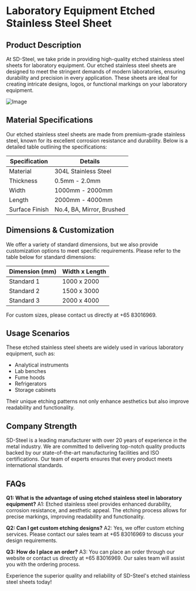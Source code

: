 # Laboratory Equipment Etched Stainless Steel Sheet

## Product Description

At SD-Steel, we take pride in providing high-quality etched stainless steel sheets for laboratory equipment. Our etched stainless steel sheets are designed to meet the stringent demands of modern laboratories, ensuring durability and precision in every application. These sheets are ideal for creating intricate designs, logos, or functional markings on your laboratory equipment.

![Image](https://github.com/user-attachments/assets/2567258e-e124-4816-932d-1809bd27ef0b)

## Material Specifications

Our etched stainless steel sheets are made from premium-grade stainless steel, known for its excellent corrosion resistance and durability. Below is a detailed table outlining the specifications:

| Specification | Details |
|---------------|---------|
| Material      | 304L Stainless Steel |
| Thickness     | 0.5mm - 2.0mm |
| Width         | 1000mm - 2000mm |
| Length        | 2000mm - 4000mm |
| Surface Finish| No.4, BA, Mirror, Brushed |

## Dimensions & Customization

We offer a variety of standard dimensions, but we also provide customization options to meet specific requirements. Please refer to the table below for standard dimensions:

| Dimension (mm) | Width x Length |
|----------------|----------------|
| Standard 1     | 1000 x 2000    |
| Standard 2     | 1500 x 3000    |
| Standard 3     | 2000 x 4000    |

For custom sizes, please contact us directly at +65 83016969.

## Usage Scenarios

These etched stainless steel sheets are widely used in various laboratory equipment, such as:
- Analytical instruments
- Lab benches
- Fume hoods
- Refrigerators
- Storage cabinets

Their unique etching patterns not only enhance aesthetics but also improve readability and functionality.

## Company Strength

SD-Steel is a leading manufacturer with over 20 years of experience in the metal industry. We are committed to delivering top-notch quality products backed by our state-of-the-art manufacturing facilities and ISO certifications. Our team of experts ensures that every product meets international standards.

## FAQs

**Q1: What is the advantage of using etched stainless steel in laboratory equipment?**
A1: Etched stainless steel provides enhanced durability, corrosion resistance, and aesthetic appeal. The etching process allows for precise markings, improving readability and functionality.

**Q2: Can I get custom etching designs?**
A2: Yes, we offer custom etching services. Please contact our sales team at +65 83016969 to discuss your design requirements.

**Q3: How do I place an order?**
A3: You can place an order through our website or contact us directly at +65 83016969. Our sales team will assist you with the ordering process.

Experience the superior quality and reliability of SD-Steel's etched stainless steel sheets today!